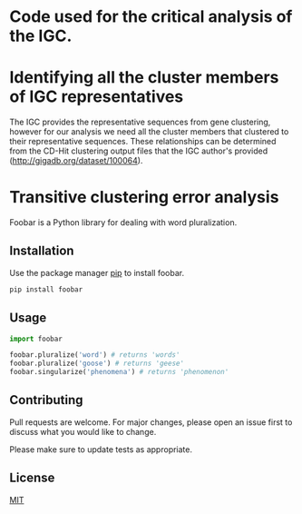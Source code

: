 # Code used for the critical analysis of the IGC.

# Identifying all the cluster members of IGC representatives
The IGC provides the representative sequences from gene clustering, however for our analysis we need all the cluster members that clustered to their representative sequences. These relationships can be determined from the CD-Hit clustering output files that the IGC author's provided (http://gigadb.org/dataset/100064). 

# Transitive clustering error analysis

Foobar is a Python library for dealing with word pluralization.

## Installation

Use the package manager [pip](https://pip.pypa.io/en/stable/) to install foobar.

```bash
pip install foobar
```

## Usage

```python
import foobar

foobar.pluralize('word') # returns 'words'
foobar.pluralize('goose') # returns 'geese'
foobar.singularize('phenomena') # returns 'phenomenon'
```

## Contributing
Pull requests are welcome. For major changes, please open an issue first to discuss what you would like to change.

Please make sure to update tests as appropriate.

## License
[MIT](https://choosealicense.com/licenses/mit/)
